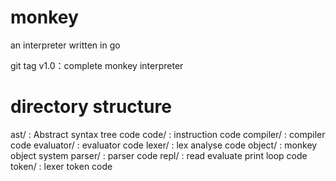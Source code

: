 # monkey
an interpreter written in go

git tag v1.0：complete monkey interpreter

# directory structure
ast/ : Abstract syntax tree code
code/ : instruction code
compiler/ : compiler code
evaluator/ : evaluator code
lexer/ : lex analyse code
object/ : monkey object system
parser/ : parser code
repl/ : read evaluate print loop code
token/ : lexer token code